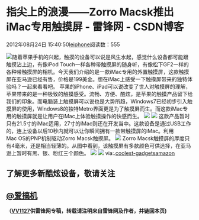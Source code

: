 
# 指尖上的浪漫——Zorro Macsk推出iMac专用触摸屏 - 雷锋网 - CSDN博客


2012年08月24日 15:40:50[leiphone](https://me.csdn.net/leiphone)阅读数：555


![](http://www.leiphone.com/wp-content/uploads/2012/08/QQ%E6%88%AA%E5%9B%BE20120824111859-150x150.jpg)随着苹果手机的兴起，触摸的设备可以说是风生水起，感觉什么设备都可能跟触摸沾上边，有像iPod Touch一样各种带触摸屏的随身听，有像松下GF2一样的各种带触摸屏的相机。今天我们介绍的是一款iMac专用的外置触摸屏，这款触摸屏在亚马逊已经有售，价格是199美金。想在iMac上感受一下触摸屏带来的独特体验吗？一起来看看吧。
苹果的iPhone、iPad可以说改变了世人对触摸屏的理解，苹果带来的是一种极致的触摸感受。流畅、方便、酷炫，是苹果的触摸产品留下给我们的印象。而电脑装上触摸屏可以说也是大势所趋，Windows7已经初步引入触摸屏的使用，Windows8的独特Metro界面更是为了触摸屏而生。而这款iMac专用的触摸屏就是让用户在iMac上体验触摸操作的快感而生。
![](http://www.leiphone.com/wp-content/uploads/2012/08/QQ%E6%88%AA%E5%9B%BE201208241120311.jpg)
![](http://www.leiphone.com/wp-content/uploads/2012/08/QQ%E6%88%AA%E5%9B%BE20120824111922.jpg)
这款产品暂时只有21.5寸的iMac适用，27寸的iMac则还在开发当中。这款设备是通过USB工作的，连上设备以后10秒内就可以让你瞬间拥有一款带触摸屏的iMac。利用Mac OS的PNP机制驱动Zorro Macsk触摸屏。
![](http://www.leiphone.com/wp-content/uploads/2012/08/QQ%E6%88%AA%E5%9B%BE20120824112218.jpg)
Zorro Macsk触摸屏的厚度只有4毫米，还是相当轻薄的。从图中看到，该触摸屏有多款颜色可供选择，在亚马逊上暂时有黑、银、粉红三个颜色。
![](http://www.leiphone.com/wp-content/uploads/2012/08/QQ%E6%88%AA%E5%9B%BE20120824111937.jpg)
![](http://www.leiphone.com/wp-content/uploads/2012/08/54.jpg)
via:.[coolest-gadgets](http://www.coolest-gadgets.com/20120823/touchscreen-imac/)[amazon](http://www.amazon.com/Style-Zorro-Macsk-Touch-Screen/dp/B008FKRJME/ref=sr_1_2?ie=UTF8&m=A117GKYKORVEO5&qid=1345779948&s=generic&sr=1-2)

## 了解更多新酷炫设备，敬请关注
## [@爱搞机](http://weibo.com/u/2708473010)

**（****[VV1127](http://www.leiphone.com/author/%E5%BC%A0%E5%A8%81)****供****雷锋网****专稿，转载请注明来自雷锋网及作者，并链回本页)**

